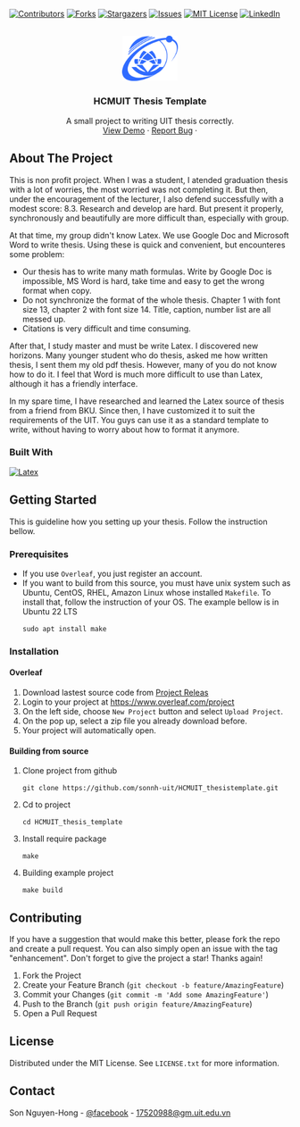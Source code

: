 [![Contributors][contributors-shield]][contributors-url]
[![Forks][forks-shield]][forks-url]
[![Stargazers][stars-shield]][stars-url]
[![Issues][issues-shield]][issues-url]
[![MIT License][license-shield]][license-url]
[![LinkedIn][linkedin-shield]][linkedin-url]



<!-- PROJECT LOGO -->
<br />
<div align="center">
  <a href="https://github.com/sonnh-uit/HCMUIT_thesistemplate">
    <img src="imgs/UIT-logo.png" alt="Logo" width="20%">
  </a>

<h3 align="center">HCMUIT Thesis Template</h3>
  </p>
  <p align="center">
    <!-- <a href="https://github.com/sonnh-uit/HCMUIT_thesistemplate"><strong>Explore the docs »</strong></a> -->
    <!-- <br /> -->
    A small project to writing UIT thesis correctly.
    <br />
    <a href="https://github.com/sonnh-uit/HCMUIT_thesistemplate/imgs/demo">View Demo</a>
    ·
    <a href="https://github.com/sonnh-uit/HCMUIT_thesistemplate/issues">Report Bug</a>
    ·
  </p>
</div>


<!-- ABOUT THE PROJECT -->
## About The Project
This is non profit project. When I was a student, I atended  graduation thesis with a lot of worries, the most worried was not completing it. But then, under the encouragement of the lecturer, I also defend successfully with a modest score: 8.3. Research and develop are hard. But present it properly, synchronously and beautifully are more difficult than, especially with group. 

At that time, my group didn't know Latex. We use Google Doc and Microsoft Word to write thesis. Using these is quick and convenient, but encounteres some problem:
- Our thesis has to write many math formulas. Write by Google Doc is impossible, MS Word is hard, take time and easy to get the wrong format when copy.
- Do not synchronize the format of the whole thesis. Chapter 1 with font size 13, chapter 2 with font size 14. Title, caption, number list are all messed up.
- Citations is very difficult and time consuming. 

After that, I study master and must be write Latex. I discovered new horizons. Many younger student who do thesis, asked me how written thesis, I sent them my old pdf thesis. However, many of you do not know how to do it. I feel that Word is much more difficult to use than Latex, although it has a friendly interface.

In my spare time, I have researched and learned the Latex source of thesis from a friend from BKU. Since then, I have customized it to suit the requirements of the UIT. You guys can use it as a standard template to write, without having to worry about how to format it anymore.
### Built With
[![Latex][Latex]][Latex-url]
<!-- GETTING STARTED -->
## Getting Started
This is guideline how you setting up your thesis. Follow the instruction bellow.

### Prerequisites

- If you use `Overleaf`, you just register an account.
- If you want to build from this source, you must have unix system such as Ubuntu, CentOS, RHEL, Amazon Linux whose installed `Makefile`. To install that, follow the instruction of your OS. The example bellow is in Ubuntu 22 LTS
  ```
  sudo apt install make
  ```
  

### Installation

#### Overleaf
1. Download lastest source code from [Project Releas](https://github.com/sonnh-uit/HCMUIT_thesistemplate/releases) 
2. Login to your project at https://www.overleaf.com/project
3. On the left side, choose `New Project` button and select `Upload Project`.
4. On the pop up, select a zip file you already download before.
5. Your project will automatically open.

#### Building from source
1. Clone project from github
    ```
    git clone https://github.com/sonnh-uit/HCMUIT_thesistemplate.git
    ```
2. Cd to project
    ```
    cd HCMUIT_thesis_template
    ```
3. Install require package
    ```
    make
    ```
4. Building example project
    ```
    make build
    ```
<!-- USAGE EXAMPLES -->
<!-- ## Usage -->



<!-- ROADMAP -->
<!-- ## Roadmap -->


<!-- CONTRIBUTING -->
## Contributing

If you have a suggestion that would make this better, please fork the repo and create a pull request. You can also simply open an issue with the tag "enhancement".
Don't forget to give the project a star! Thanks again!

1. Fork the Project
2. Create your Feature Branch (`git checkout -b feature/AmazingFeature`)
3. Commit your Changes (`git commit -m 'Add some AmazingFeature'`)
4. Push to the Branch (`git push origin feature/AmazingFeature`)
5. Open a Pull Request


<!-- LICENSE -->
## License

Distributed under the MIT License. See `LICENSE.txt` for more information.


<!-- CONTACT -->
## Contact

Son Nguyen-Hong - [@facebook](https://www.facebook.com/sonnh.uit/) - 17520988@gm.uit.edu.vn

<!-- ACKNOWLEDGMENTS -->
<!-- ## Acknowledgments

* []()
* []()
* []() -->


<!-- MARKDOWN LINKS & IMAGES -->
<!-- https://www.markdownguide.org/basic-syntax/#reference-style-links -->
[contributors-shield]: https://img.shields.io/github/contributors/sonnh-uit/HCMUIT_thesistemplate.svg?style=for-the-badge
[contributors-url]: https://github.com/sonnh-uit/HCMUIT_thesistemplate/graphs/contributors
[forks-shield]: https://img.shields.io/github/forks/sonnh-uit/HCMUIT_thesistemplate.svg?style=for-the-badge
[forks-url]: https://github.com/sonnh-uit/HCMUIT_thesistemplate/network/members
[stars-shield]: https://img.shields.io/github/stars/sonnh-uit/HCMUIT_thesistemplate.svg?style=for-the-badge
[stars-url]: https://github.com/sonnh-uit/HCMUIT_thesistemplate/stargazers
[issues-shield]: https://img.shields.io/github/issues/sonnh-uit/HCMUIT_thesistemplate.svg?style=for-the-badge
[issues-url]: https://github.com/sonnh-uit/HCMUIT_thesistemplate/issues
[license-shield]: https://img.shields.io/github/license/sonnh-uit/HCMUIT_thesistemplate.svg?style=for-the-badge
[license-url]: https://github.com/sonnh-uit/HCMUIT_thesistemplate/blob/master/LICENSE.txt
[linkedin-shield]: https://img.shields.io/badge/-LinkedIn-black.svg?style=for-the-badge&logo=linkedin&colorB=555
[linkedin-url]: https://www.linkedin.com/in/sonnh-uit/


[Latex]: https://img.shields.io/badge/Latex-000000?style=for-the-badge&logo=latex&logoColor=white
[Latex-url]: https://www.latex-project.org/